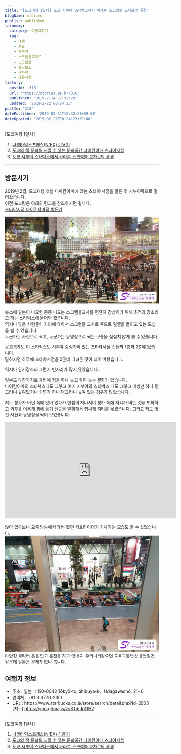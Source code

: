 ```yaml
---
title: '[도쿄여행 1일차] 도쿄 시부야 스타벅스에서 바라본 스크램블 교차로의 풍경'
blogName: stories
publish: published
taxonomy:
  category: 여행이야기
  tag:
    - 여행
    - 도쿄
    - 시부야
    - 스크램블교차로
    - 스크램블
    - 횡단보고
    - 교차로
    - 많은사람
tistory:
  postId: '318'
  url: 'https://stories.pe.kr/318'
  published: '2019-2-14 12:32:29'
  updated: '2019-2-22 00:24:23'
postId: '318'
datePublished: '2019-02-14T12:32:29+09:00'
dateUpdated: '2019-02-22T00:24:23+09:00'
---
```




[도쿄여행 1일차]
1. [나리타익스프레스(N'EX) 이용기](https://stories.pe.kr/315)
1. [도쿄의 책 문화를 느낄 수 있는 문화공간 다이칸야마 츠타야서점](https://stories.pe.kr/317)
1. [도쿄 시부야 스타벅스에서 바라본 스크램블 교차로의 풍경](https://stories.pe.kr/318)

--- 

## 방문시기  
2019년 2월, 도쿄여행 첫날 다이칸야마에 있는 츠타야 서점을 들른 후 시부야쪽으로 걸어왔습니다.   
이전 포스팅은 아래의 링크를 참조하시면 됩니다.  
[츠타야서점 다이칸야마점 방문기](https://stories.pe.kr/317)  


![스부야 스크램블 교차로 모습](images/2019-02-14-12-07-11.jpg)

뉴스에 일본이 나오면 종종 나오는 스크램블교차를 편안히 감상하기 위해 최적의 장소라고 하는 스타벅스에 들어와 봤습니다.  
역시나 많은 사람들이 자리에 앉아서 스크램블 교차로 쪽으로 얼굴을 돌리고 있는 모습을 볼 수 있습니다.  
누군가는 사진으로 찍고, 누군가는 동영상으로 찍는 모습을 심심치 않게 볼 수 있습니다.  

공교롭게도 이 스타벅스도 시부야 중심가에 있는 츠타야서점 건물의 1층과 2층에 있습니다.  
말하자면 하루에 츠타야서점을 2군데 다녀온 것이 되어 버렸습니다.  

역시나 인기장소라 그런지 빈자리가 많지 않았습니다.  

일본도 마찬가지로 자리에 짐을 하나 놓고 맡아 놓는 문화가 있습니다.  
다이칸야마의 스타벅스때도 그렇고 여기 시부야의 스타벅스 때도 그렇고 가방만 하나 덩그러니 놓여있거나 외투가 하나 덩그러니 놓여 있는 경우가 많았습니다.  

저도 창가가 아닌 쪽에 앉아 있다가 한참이 지나서야 창가 쪽에 자리가 비는 것을 포착하고 외투를 이용해 찜해 놓기 신공을 발휘해서 잽싸게 자리를 옮겼습니다.
그리고 저도 멋진 사진과 동영상을 찍어 보았습니다.  

<iframe width="560" height="315" src="https://www.youtube.com/embed/6EKeyCc2tR0" frameborder="0" allow="accelerometer; autoplay; encrypted-media; gyroscope; picture-in-picture" allowfullscreen></iframe>

앉아 있다보니 요즘 방송에서 몇번 봤던 카트라이더가 지나가는 모습도 볼 수 있었습니다.  
![시부야 한복판을 지나가는 카트라이더 무리들](images/2019-02-14-12-10-58.jpg)   
다양한 캐릭터 옷을 입고 운전을 하고 있네요.
우리나라같으면 도로교통법상 불법일것 같은데 일본은 문제가 없나 봅니다.  


## 여행지 정보  
- 주소 :  일본 〒150-0042 Tōkyō-to, Shibuya-ku, Udagawachō, 21−６ 
- 연락처 : +81 3-3770-2301  
- URL : https://www.starbucks.co.jp/store/search/detail.php?id=2003    
[지도] https://goo.gl/maps/zsSTdrdp11H2

---

[도쿄여행 1일차]
1. [나리타익스프레스(N'EX) 이용기](https://stories.pe.kr/315)
1. [도쿄의 책 문화를 느낄 수 있는 문화공간 다이칸야마 츠타야서점](https://stories.pe.kr/317)
1. [도쿄 시부야 스타벅스에서 바라본 스크램블 교차로의 풍경](https://stories.pe.kr/318)
